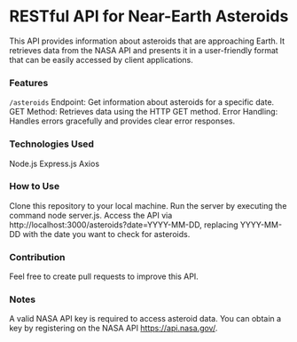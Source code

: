 # RESTful API for Near-Earth Asteroids
This API provides information about asteroids that are approaching Earth. It retrieves data from the NASA API 
and presents it in a user-friendly format that can be easily accessed by client applications.

### Features
`/asteroids` Endpoint: Get information about asteroids for a specific date.
GET Method: Retrieves data using the HTTP GET method.
Error Handling: Handles errors gracefully and provides clear error responses.

### Technologies Used
Node.js
Express.js
Axios

### How to Use
Clone this repository to your local machine.
Run the server by executing the command node server.js.
Access the API via http://localhost:3000/asteroids?date=YYYY-MM-DD, replacing YYYY-MM-DD with the date you want to check for asteroids.

### Contribution
Feel free to create pull requests to improve this API.

### Notes
A valid NASA API key is required to access asteroid data. You can obtain a key by registering on the NASA API https://api.nasa.gov/.
